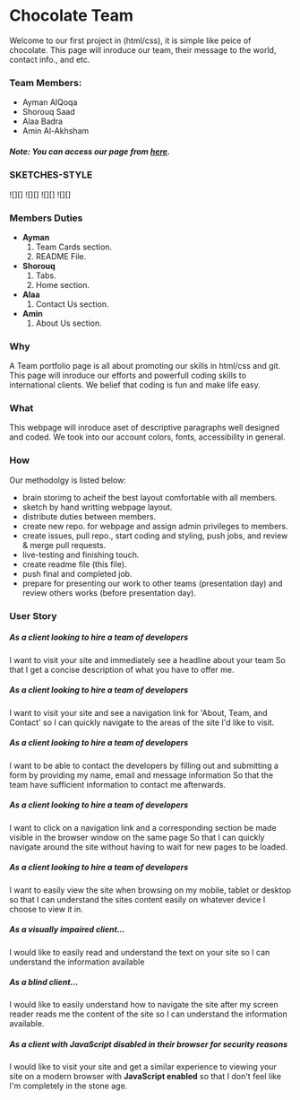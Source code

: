 # __Chocolate Team__
Welcome to our first project in (html/css), it is simple like peice of chocolate.
This page will inroduce our team, their message to the world, contact info., and etc.

### Team Members:
+   Ayman AlQoqa
+   Shorouq Saad
+   Alaa Badra
+   Amin Al-Akhsham
##### _Note: You can access our page from [here](https://facg6.github.io/portfolio-page/)._

### SKETCHES-STYLE
![][]
![][]
![][]
![][]

### Members Duties
+   **Ayman**
    1. Team Cards section.
    2. README File.
+   **Shorouq**
    1. Tabs.
    2. Home section.
+   **Alaa**
    1. Contact Us section.
+   **Amin**
    1. About Us section.
### **Why**
A Team portfolio page is all about promoting our skills in html/css and git. This page will inroduce our efforts and powerfull coding skills to international clients. We belief that coding is fun and make life easy.
### **What**
This webpage will inroduce aset of descriptive paragraphs well designed and coded. We took into our account colors, fonts, accessibility in general.
### **How**
Our methodolgy is listed below:
+   brain storimg to acheif the best layout comfortable with all members.
+   sketch by hand writting webpage layout.
+   distribute duties between members.
+   create new repo. for webpage and assign admin privileges to members.
+   create issues, pull repo., start coding and styling, push jobs, and review & merge pull requests.
+   live-testing and finishing touch.
+   create readme file (this file).
+   push final and completed job.
+   prepare for presenting our work to other teams (presentation day) and review others works (before presentation day).

### **User Story**
##### **As a client looking to hire a team of developers**
I want to visit your site and immediately see a headline about your team
So that I get a concise description of what you have to offer me.
##### **As a client looking to hire a team of developers**
I want to visit your site and see a navigation link for 'About, Team, and Contact'
so I can quickly navigate to the areas of the site I'd like to visit.
##### **As a client looking to hire a team of developers**
I want to be able to contact the developers by filling out and submitting a form by providing my name, email and message information So that the team have sufficient information to contact me afterwards.
##### **As a client looking to hire a team of developers**
I want to click on a navigation link and a corresponding section be made visible in the browser window on the same page
So that I can quickly navigate around the site without having to wait for new pages to be loaded.
##### **As a client looking to hire a team of developers**
I want to easily view the site when browsing on my mobile, tablet or desktop
so that I can understand the sites content easily on whatever device I choose to view it in.
##### **As a visually impaired client...**
I would like to easily read and understand the text on your site
so I can understand the information available
##### **As a blind client...**
I would like to easily understand how to navigate the site after my screen reader reads me the content of the site
so I can understand the information available.
##### **As a client with JavaScript disabled in their browser for security reasons**
I would like to visit your site and get a similar experience to viewing your site on a modern browser with **JavaScript enabled**
so that I don't feel like I'm completely in the stone age.
